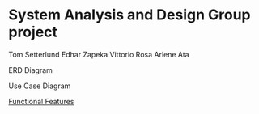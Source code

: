 <h1> System Analysis and Design Group project</h1>

Tom Setterlund
Edhar Zapeka
Vittorio Rosa
Arlene Ata


ERD Diagram

Use Case Diagram



<a href="images/Functional Features.docx">Functional Features </a>
